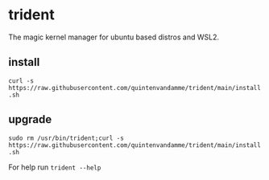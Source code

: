 # trident
The magic kernel manager for ubuntu based distros and WSL2.

## install

```curl -s https://raw.githubusercontent.com/quintenvandamme/trident/main/install.sh```

## upgrade

```sudo rm /usr/bin/trident;curl -s https://raw.githubusercontent.com/quintenvandamme/trident/main/install.sh```

For help run `trident --help`